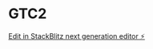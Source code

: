 # GTC2

[Edit in StackBlitz next generation editor ⚡️](https://stackblitz.com/~/github.com/Angelio-git/GTC2)